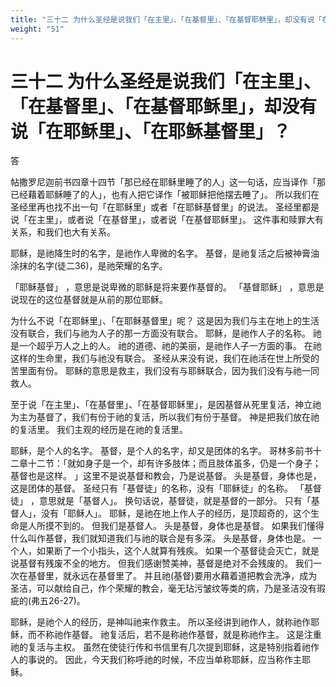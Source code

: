 ```yaml
---
title: "三十二 为什么圣经是说我们「在主里」、「在基督里」、「在基督耶稣里」，却没有说「在耶稣里」、「在耶稣基督里」？"
weight: "51"
---
```


# 三十二 为什么圣经是说我们「在主里」、「在基督里」、「在基督耶稣里」，却没有说「在耶稣里」、「在耶稣基督里」？


答

帖撒罗尼迦前书四章十四节「那已经在耶稣里睡了的人」这一句话，应当译作「那已经藉着耶稣睡了的人」，也有人把它译作「被耶稣把他摆去睡了」。
所以我们在圣经里再也找不出一句「在耶稣里」或者「在耶稣基督里」的说法。
圣经里都是说「在主里」，或者说「在基督里」，或者说「在基督耶稣里」。
这件事和赎罪大有关系，和我们也大有关系。

耶稣，是祂降生时的名字，是祂作人卑微的名字。
基督，是祂复活之后被神膏油涂抹的名字(徒二36)，是祂荣耀的名字。

「耶稣基督」
，意思是说卑微的耶稣是将来要作基督的。
「基督耶稣」
，意思是说现在的这位基督就是从前的那位耶稣。

为什么不说「在耶稣里」、「在耶稣基督里」呢？
这是因为我们与主在地上的生活没有联合，我们与祂为人子的那一方面没有联合。
耶稣，是祂作人子的名称。
祂是一个超乎万人之上的人。
祂的道德、祂的美丽，是祂作人子一方面的事。
在祂这样的生命里，我们与祂没有联合。
圣经从来没有说，我们在祂活在世上所受的苦里面有份。
耶稣的意思是救主，我们没有与耶稣联合，因为我们没有与祂一同救人。

至于说「在主里」、「在基督里」、「在基督耶稣里」，是因基督从死里复活，神立祂为主为基督了，我们有份于祂的复活，所以我们有份于基督。
神是把我们放在祂的复活里。
我们主观的经历是在祂的复活里。

耶稣，是个人的名字。
基督，是个人的名字，却又是团体的名字。
哥林多前书十二章十二节：「就如身子是一个，却有许多肢体；而且肢体虽多，仍是一个身子；基督也是这样。
」这里不是说基督和教会，乃是说基督。
头是基督，身体也是，这是团体的基督。
圣经只有「基督徒」的名称，没有「耶稣徒」的名称。
「基督徒」
，意思就是「基督人」。
换句话说，基督徒，就是基督的一部分。
只有「基督人」，没有「耶稣人」。
耶稣，是祂在地上作人子的经历，是顶超奇的，这个生命是人所摸不到的。
但我们是基督人。
头是基督，身体也是基督。
如果我们懂得什么叫作基督，我们就知道我们与祂的联合是有多深。
头是基督，身体也是。
一个人，如果断了一个小指头，这个人就算有残疾。
如果一个基督徒会灭亡，就是说基督有残废不全的地方。
但我们感谢赞美神，基督是绝对不会残废的。
我们一次在基督里，就永远在基督里了。
并且祂(基督)要用水藉着道把教会洗净，成为圣洁，可以献给自己，作个荣耀的教会，毫无玷污皱纹等类的病，乃是圣洁没有瑕疵的(弗五26-27)。

耶稣，是祂个人的经历，是神叫祂来作救主。
所以圣经讲到祂作人，就称祂作耶稣，而不称祂作基督。
祂复活后，若不是称祂作基督，就是称祂作主。
这是注重祂的复活与主权。
虽然在使徒行传和书信里有几次提到耶稣，这是特别指着祂作人的事说的。
因此，今天我们称呼祂的时候，不应当单称耶稣，应当称作主耶稣。

